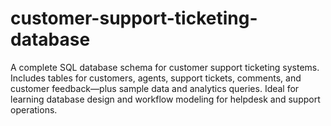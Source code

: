 # customer-support-ticketing-database
A complete SQL database schema for customer support ticketing systems. Includes tables for customers, agents, support tickets, comments, and customer feedback—plus sample data and analytics queries. Ideal for learning database design and workflow modeling for helpdesk and support operations.
